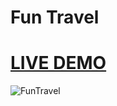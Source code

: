 # Fun Travel

# <a href="https://cynthia0713.github.io/travel-website/"> LIVE DEMO </a>

![FunTravel](https://user-images.githubusercontent.com/80903300/155661017-2481b972-20fc-438a-9c2c-58325fd61731.jpg)
